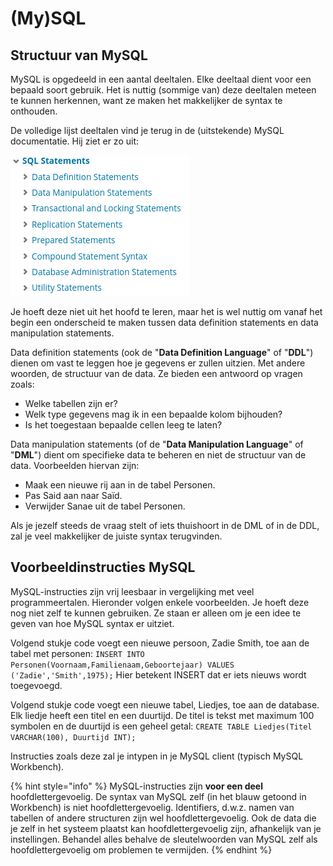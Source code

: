 # (My)SQL

## Structuur van MySQL

MySQL is opgedeeld in een aantal deeltalen. Elke deeltaal dient voor een bepaald soort gebruik. Het is nuttig (sommige van) deze deeltalen meteen te kunnen herkennen, want ze maken het makkelijker de syntax te onthouden.

De volledige lijst deeltalen vind je terug in de (uitstekende) MySQL documentatie. Hij ziet er zo uit:

![](../.gitbook/assets/deeltalen.png)

Je hoeft deze niet uit het hoofd te leren, maar het is wel nuttig om vanaf het begin een onderscheid te maken tussen data definition statements en data manipulation statements.

Data definition statements (ook de "**Data Definition Language**" of "**DDL**") dienen om vast te leggen hoe je gegevens er zullen uitzien. Met andere woorden, de structuur van de data. Ze bieden een antwoord op vragen zoals:

* Welke tabellen zijn er?
* Welk type gegevens mag ik in een bepaalde kolom bijhouden?
* Is het toegestaan bepaalde cellen leeg te laten?

Data manipulation statements (of de "**Data Manipulation Language**" of "**DML**") dient om specifieke data te beheren en niet de structuur van de data. Voorbeelden hiervan zijn:

* Maak een nieuwe rij aan in de tabel Personen.
* Pas Said aan naar Saïd.
* Verwijder Sanae uit de tabel Personen.

Als je jezelf steeds de vraag stelt of iets thuishoort in de DML of in de DDL, zal je veel makkelijker de juiste syntax terugvinden.

## Voorbeeldinstructies MySQL

MySQL-instructies zijn vrij leesbaar in vergelijking met veel programmeertalen. Hieronder volgen enkele voorbeelden. Je hoeft deze nog niet zelf te kunnen gebruiken. Ze staan er alleen om je een idee te geven van hoe MySQL syntax er uitziet.

Volgend stukje code voegt een nieuwe persoon, Zadie Smith, toe aan de tabel met personen: `INSERT INTO Personen(Voornaam,Familienaam,Geboortejaar) VALUES ('Zadie','Smith',1975);` Hier betekent INSERT dat er iets nieuws wordt toegevoegd.

Volgend stukje code voegt een nieuwe tabel, Liedjes, toe aan de database. Elk liedje heeft een titel en een duurtijd. De titel is tekst met maximum 100 symbolen en de duurtijd is een geheel getal: `CREATE TABLE Liedjes(Titel VARCHAR(100), Duurtijd INT);`

Instructies zoals deze zal je intypen in je MySQL client (typisch MySQL Workbench).

{% hint style="info" %}
MySQL-instructies zijn **voor een deel** hoofdlettergevoelig. De syntax van MySQL zelf (in het blauw getoond in Workbench) is niet hoofdlettergevoelig. Identifiers, d.w.z. namen van tabellen of andere structuren zijn wel hoofdlettergevoelig. Ook de data die je zelf in het systeem plaatst kan hoofdlettergevoelig zijn, afhankelijk van je instellingen. Behandel alles behalve de sleutelwoorden van MySQL zelf als hoofdlettergevoelig om problemen te vermijden.
{% endhint %}
